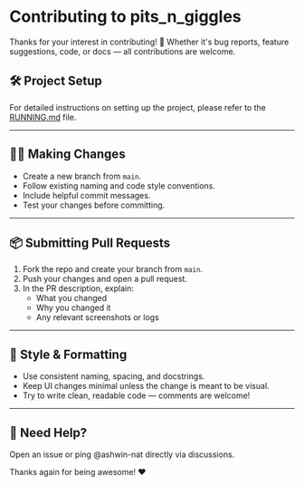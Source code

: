 # Contributing to pits_n_giggles

Thanks for your interest in contributing! 🎉 Whether it's bug reports, feature suggestions, code, or docs — all contributions are welcome.

## 🛠 Project Setup

For detailed instructions on setting up the project, please refer to the [RUNNING.md](docs/RUNNING.md) file.

---

## 🧑‍💻 Making Changes

- Create a new branch from `main`.
- Follow existing naming and code style conventions.
- Include helpful commit messages.
- Test your changes before committing.

---

## 📦 Submitting Pull Requests

1. Fork the repo and create your branch from `main`.
2. Push your changes and open a pull request.
3. In the PR description, explain:
   - What you changed
   - Why you changed it
   - Any relevant screenshots or logs

---

## 📝 Style & Formatting

- Use consistent naming, spacing, and docstrings.
- Keep UI changes minimal unless the change is meant to be visual.
- Try to write clean, readable code — comments are welcome!

---

## 🙋 Need Help?

Open an issue or ping @ashwin-nat directly via discussions.

Thanks again for being awesome! ❤️
